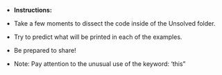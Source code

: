 * **Instructions:**

* Take a few moments to dissect the code inside of the Unsolved folder.

* Try to predict what will be printed in each of the examples.
   
* Be prepared to share!

* Note: Pay attention to the unusual use of the keyword: ‘this”